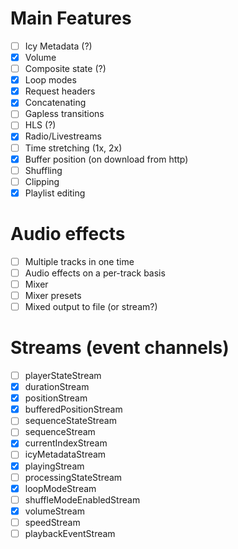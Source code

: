 # Main Features
- [ ] Icy Metadata (?)
- [x] Volume
- [ ] Composite state (?)
- [x] Loop modes
- [x] Request headers
- [x] Concatenating 
- [ ] Gapless transitions
- [ ] HLS (?)
- [x] Radio/Livestreams
- [ ] Time stretching (1x, 2x)
- [x] Buffer position (on download from http)
- [ ] Shuffling
- [ ] Clipping
- [x] Playlist editing

# Audio effects
- [ ] Multiple tracks in one time
- [ ] Audio effects on a per-track basis
- [ ] Mixer
- [ ] Mixer presets
- [ ] Mixed output to file (or stream?)

# Streams (event channels)
- [ ] playerStateStream
- [x] durationStream
- [x] positionStream
- [x] bufferedPositionStream
- [ ] sequenceStateStream
- [ ] sequenceStream
- [x] currentIndexStream
- [ ] icyMetadataStream
- [x] playingStream
- [ ] processingStateStream
- [x] loopModeStream
- [ ] shuffleModeEnabledStream
- [x] volumeStream
- [ ] speedStream
- [ ] playbackEventStream
